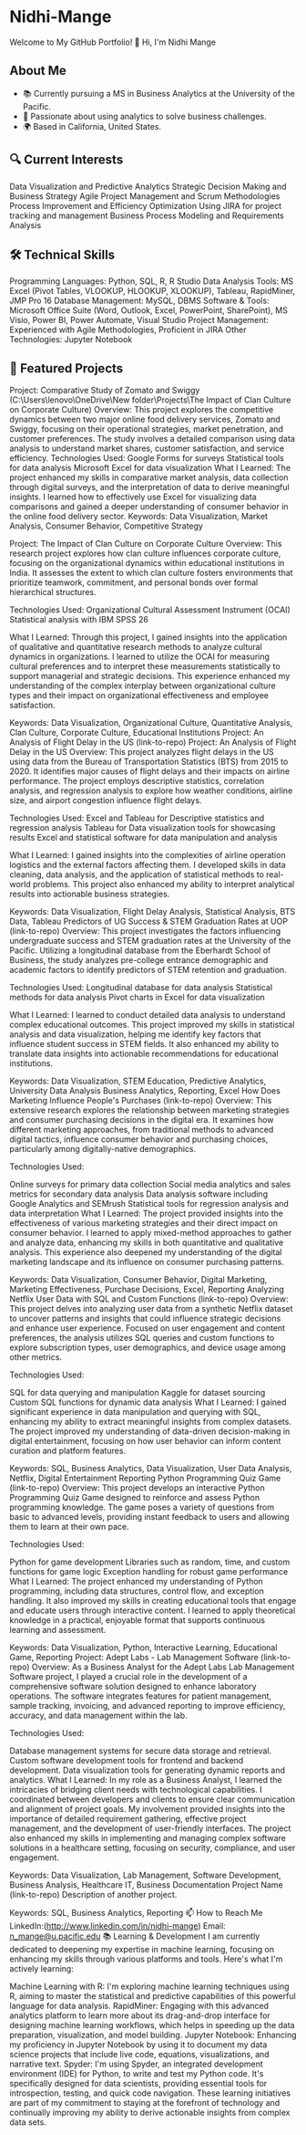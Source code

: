 # Nidhi-Mange

Welcome to My GitHub Portfolio!
👋 Hi, I'm Nidhi Mange
## About Me
- 📚 Currently pursuing a MS in Business Analytics at the University of the Pacific.
- 💼 Passionate about using analytics to solve business challenges.
- 🌍 Based in California, United States.

## 🔍 Current Interests
Data Visualization and Predictive Analytics
Strategic Decision Making and Business Strategy
Agile Project Management and Scrum Methodologies
Process Improvement and Efficiency Optimization
Using JIRA for project tracking and management
Business Process Modeling and Requirements Analysis

## 🛠️ Technical Skills
Programming Languages: Python, SQL, R, R Studio
Data Analysis Tools: MS Excel (Pivot Tables, VLOOKUP, HLOOKUP, XLOOKUP), Tableau, RapidMiner, JMP Pro 16
Database Management: MySQL, DBMS
Software & Tools: Microsoft Office Suite (Word, Outlook, Excel, PowerPoint, SharePoint), MS Visio, Power BI, Power Automate, Visual Studio
Project Management: Experienced with Agile Methodologies, Proficient in JIRA
Other Technologies: Jupyter Notebook

## 📁 Featured Projects 
Project: Comparative Study of Zomato and Swiggy (C:\Users\lenovo\OneDrive\New folder\Projects\The Impact of Clan Culture on Corporate Culture)
Overview: This project explores the competitive dynamics between two major online food delivery services, Zomato and Swiggy, focusing on their operational strategies, market penetration, and customer preferences. The study involves a detailed comparison using data analysis to understand market shares, customer satisfaction, and service efficiency.
Technologies Used: Google Forms for surveys Statistical tools for data analysis Microsoft Excel for data visualization
What I Learned: The project enhanced my skills in comparative market analysis, data collection through digital surveys, and the interpretation of data to derive meaningful insights. I learned how to effectively use Excel for visualizing data comparisons and gained a deeper understanding of consumer behavior in the online food delivery sector.
Keywords: Data Visualization, Market Analysis, Consumer Behavior, Competitive Strategy

Project: The Impact of Clan Culture on Corporate Culture
Overview: This research project explores how clan culture influences corporate culture, focusing on the organizational dynamics within educational institutions in India. It assesses the extent to which clan culture fosters environments that prioritize teamwork, commitment, and personal bonds over formal hierarchical structures.

Technologies Used: Organizational Cultural Assessment Instrument (OCAI) Statistical analysis with IBM SPSS 26

What I Learned: Through this project, I gained insights into the application of qualitative and quantitative research methods to analyze cultural dynamics in organizations. I learned to utilize the OCAI for measuring cultural preferences and to interpret these measurements statistically to support managerial and strategic decisions. This experience enhanced my understanding of the complex interplay between organizational culture types and their impact on organizational effectiveness and employee satisfaction.

Keywords: Data Visualization, Organizational Culture, Quantitative Analysis, Clan Culture, Corporate Culture, Educational Institutions
Project: An Analysis of Flight Delay in the US (link-to-repo)
Project: An Analysis of Flight Delay in the US Overview: This project analyzes flight delays in the US using data from the Bureau of Transportation Statistics (BTS) from 2015 to 2020. It identifies major causes of flight delays and their impacts on airline performance. The project employs descriptive statistics, correlation analysis, and regression analysis to explore how weather conditions, airline size, and airport congestion influence flight delays.

Technologies Used: Excel and Tableau for Descriptive statistics and regression analysis Tableau for Data visualization tools for showcasing results Excel and statistical software for data manipulation and analysis

What I Learned: I gained insights into the complexities of airline operation logistics and the external factors affecting them. I developed skills in data cleaning, data analysis, and the application of statistical methods to real-world problems. This project also enhanced my ability to interpret analytical results into actionable business strategies.

Keywords: Data Visualization, Flight Delay Analysis, Statistical Analysis, BTS Data, Tableau
Predictors of UG Success & STEM Graduation Rates at UOP (link-to-repo)
Overview: This project investigates the factors influencing undergraduate success and STEM graduation rates at the University of the Pacific. Utilizing a longitudinal database from the Eberhardt School of Business, the study analyzes pre-college entrance demographic and academic factors to identify predictors of STEM retention and graduation.

Technologies Used: Longitudinal database for data analysis Statistical methods for data analysis Pivot charts in Excel for data visualization

What I Learned: I learned to conduct detailed data analysis to understand complex educational outcomes. This project improved my skills in statistical analysis and data visualization, helping me identify key factors that influence student success in STEM fields. It also enhanced my ability to translate data insights into actionable recommendations for educational institutions.

Keywords: Data Visualization, STEM Education, Predictive Analytics, University Data Analysis Business Analytics, Reporting, Excel
How Does Marketing Influence People's Purchases (link-to-repo)
Overview: This extensive research explores the relationship between marketing strategies and consumer purchasing decisions in the digital era. It examines how different marketing approaches, from traditional methods to advanced digital tactics, influence consumer behavior and purchasing choices, particularly among digitally-native demographics.

Technologies Used:

Online surveys for primary data collection
Social media analytics and sales metrics for secondary data analysis
Data analysis software including Google Analytics and SEMrush
Statistical tools for regression analysis and data interpretation
What I Learned: The project provided insights into the effectiveness of various marketing strategies and their direct impact on consumer behavior. I learned to apply mixed-method approaches to gather and analyze data, enhancing my skills in both quantitative and qualitative analysis. This experience also deepened my understanding of the digital marketing landscape and its influence on consumer purchasing patterns.

Keywords: Data Visualization, Consumer Behavior, Digital Marketing, Marketing Effectiveness, Purchase Decisions, Excel, Reporting
Analyzing Netflix User Data with SQL and Custom Functions (link-to-repo)
Overview: This project delves into analyzing user data from a synthetic Netflix dataset to uncover patterns and insights that could influence strategic decisions and enhance user experience. Focused on user engagement and content preferences, the analysis utilizes SQL queries and custom functions to explore subscription types, user demographics, and device usage among other metrics.

Technologies Used:

SQL for data querying and manipulation
Kaggle for dataset sourcing
Custom SQL functions for dynamic data analysis
What I Learned: I gained significant experience in data manipulation and querying with SQL, enhancing my ability to extract meaningful insights from complex datasets. The project improved my understanding of data-driven decision-making in digital entertainment, focusing on how user behavior can inform content curation and platform features.

Keywords: SQL, Business Analytics, Data Visualization, User Data Analysis, Netflix, Digital Entertainment Reporting
Python Programming Quiz Game (link-to-repo)
Overview: This project develops an interactive Python Programming Quiz Game designed to reinforce and assess Python programming knowledge. The game poses a variety of questions from basic to advanced levels, providing instant feedback to users and allowing them to learn at their own pace.

Technologies Used:

Python for game development
Libraries such as random, time, and custom functions for game logic
Exception handling for robust game performance
What I Learned: The project enhanced my understanding of Python programming, including data structures, control flow, and exception handling. It also improved my skills in creating educational tools that engage and educate users through interactive content. I learned to apply theoretical knowledge in a practical, enjoyable format that supports continuous learning and assessment.

Keywords: Data Visualization, Python, Interactive Learning, Educational Game, Reporting
Project: Adept Labs - Lab Management Software (link-to-repo)
Overview: As a Business Analyst for the Adept Labs Lab Management Software project, I played a crucial role in the development of a comprehensive software solution designed to enhance laboratory operations. The software integrates features for patient management, sample tracking, invoicing, and advanced reporting to improve efficiency, accuracy, and data management within the lab.

Technologies Used:

Database management systems for secure data storage and retrieval.
Custom software development tools for frontend and backend development.
Data visualization tools for generating dynamic reports and analytics.
What I Learned: In my role as a Business Analyst, I learned the intricacies of bridging client needs with technological capabilities. I coordinated between developers and clients to ensure clear communication and alignment of project goals. My involvement provided insights into the importance of detailed requirement gathering, effective project management, and the development of user-friendly interfaces. The project also enhanced my skills in implementing and managing complex software solutions in a healthcare setting, focusing on security, compliance, and user engagement.

Keywords: Data Visualization, Lab Management, Software Development, Business Analysis, Healthcare IT, Business Documentation
Project Name (link-to-repo)
Description of another project.

Keywords: SQL, Business Analytics, Reporting
📫 How to Reach Me
LinkedIn:(http://www.linkedin.com/in/nidhi-mange)
Email: n_mange@u.pacific.edu
📚 Learning & Development
I am currently dedicated to deepening my expertise in machine learning, focusing on enhancing my skills through various platforms and tools. Here's what I'm actively learning:

Machine Learning with R: I'm exploring machine learning techniques using R, aiming to master the statistical and predictive capabilities of this powerful language for data analysis. RapidMiner: Engaging with this advanced analytics platform to learn more about its drag-and-drop interface for designing machine learning workflows, which helps in speeding up the data preparation, visualization, and model building. Jupyter Notebook: Enhancing my proficiency in Jupyter Notebook by using it to document my data science projects that include live code, equations, visualizations, and narrative text. Spyder: I'm using Spyder, an integrated development environment (IDE) for Python, to write and test my Python code. It's specifically designed for data scientists, providing essential tools for introspection, testing, and quick code navigation. These learning initiatives are part of my commitment to staying at the forefront of technology and continually improving my ability to derive actionable insights from complex data sets.

